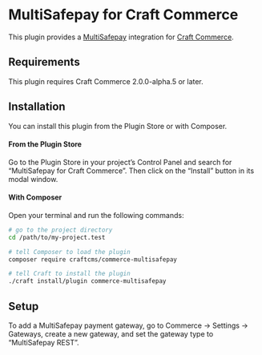 # MultiSafepay for Craft Commerce

This plugin provides a [MultiSafepay](https://www.multisafepay.com/) integration for [Craft Commerce](https://craftcms.com/commerce).

## Requirements

This plugin requires Craft Commerce 2.0.0-alpha.5 or later.

## Installation

You can install this plugin from the Plugin Store or with Composer.

#### From the Plugin Store

Go to the Plugin Store in your project’s Control Panel and search for “MultiSafepay for Craft Commerce”. Then click on the “Install” button in its modal window.

#### With Composer

Open your terminal and run the following commands:

```bash
# go to the project directory
cd /path/to/my-project.test

# tell Composer to load the plugin
composer require craftcms/commerce-multisafepay

# tell Craft to install the plugin
./craft install/plugin commerce-multisafepay
```

## Setup

To add a MultiSafepay payment gateway, go to Commerce → Settings → Gateways, create a new gateway, and set the gateway type to “MultiSafepay REST”.
